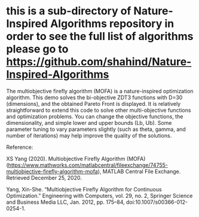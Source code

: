 # this is a sub-directory of Nature-Inspired Algorithms repository in order to see the full list of algorithms please go to https://github.com/shahind/Nature-Inspired-Algorithms

The multiobjective firefly algorithm (MOFA) is a nature-inspired optimization algorithm. This demo solves the bi-objective ZDT3 functions with D=30 (dimensions), and the obtained Pareto Front is displayed. It is relatively straightforward to extend this code to solve other multi-objective functions and optimization problems. You can change the objective functions, the dimensionality, and simple lower and upper bounds (Lb, Ub). Some parameter tuning to vary parameters slightly (such as theta, gamma, and number of iterations) may help improve the quality of the solutions.

Reference:

XS Yang (2020). Multiobjective Firefly Algorithm (MOFA) (https://www.mathworks.com/matlabcentral/fileexchange/74755-multiobjective-firefly-algorithm-mofa), MATLAB Central File Exchange. Retrieved December 25, 2020.

Yang, Xin-She. “Multiobjective Firefly Algorithm for Continuous Optimization.” Engineering with Computers, vol. 29, no. 2, Springer Science and Business Media LLC, Jan. 2012, pp. 175–84, doi:10.1007/s00366-012-0254-1.